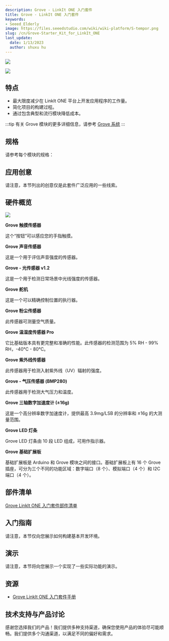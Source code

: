 ```yaml
---
description: Grove - LinkIt ONE 入门套件
title: Grove - LinkIt ONE 入门套件
keywords:
- Seeed_Elderly
image: https://files.seeedstudio.com/wiki/wiki-platform/S-tempor.png
slug: /cn/Grove-Starter_Kit_for_LinkIt_ONE
last_update:
  date: 1/13/2023
  author: shuxu hu
---
```


![](https://files.seeedstudio.com/wiki/Grove-Starter_Kit_for_LinkIt_ONE/img/Grove_Starter_Kit_for_LinkIt_ONE_530x397.jpg)

<!-- Grove - Starter Kit for LinkIt ONE 是一个工具包，用于在 LinkIt ONE 开发平台上更快、更轻松地构建您的应用程序。通过此套件，您可以专注于项目的设计过程，从而节省大量时间和费用。它包含了构建物联网（IoT）应用程序的最流行模块，例如 [Base Shield](/cn/Base_Shield_V2)。 -->

[![](https://files.seeedstudio.com/wiki/common/Get_One_Now_Banner.png)](https://www.seeedstudio.com/depot/Grove-Starter-Kit-for-LinkIt-ONE-p-2028.html)

特点
--------

-   最大限度减少在 LinkIt ONE 平台上开发应用程序的工作量。
-   简化项目的构建过程。
-   通过包含典型和流行模块降低成本。

:::tip
    有关 Grove 模块的更多详细信息，请参考 [Grove 系统](https://wiki.seeedstudio.com/cn/Grove_System/)
:::

规格
-------------

请参考每个模块的规格：

<!-- -   [Grove - Dust Sensor](/cn/Grove-Dust_Sensor#Specification)
-   [Grove - Temperature and Humidity Sensor Pro](/cn/Grove-Temperature_and_Humidity_Sensor_Pro#specifications)
-   [Grove - Sound Sensor](/cn/Grove-Sound_Sensor#Specifications)
-   [Grove - UV Sensor](/cn/Grove-UV_Sensor#specifications)
-   [Grove - Barometer Sensor (BMP280)](/cn/Grove-Barometer_Sensor-BMP280#specifications)
-   [Grove - Light Sensor v1.2](/cn/Grove-Light_Sensor)
-   [Grove - 3-Axis Digital Accelerometer(±16g)](/cn/Grove-3-Axis_Digital_Accelerometer-16g)
-   [Grove - LED Bar](/cn/Grove-LED_Bar)
-   [Grove - Servo](/cn/Grove-Servo#Specification)
-   [Grove - Touch Sensor](/cn/Grove-Touch_Sensor#specifications)
-   [Grove - Base shield v2](/cn/Base_Shield_V2) -->

应用创意
-----------------

<!-- 您可以构建 [秘密盒子](/cn/Secret_Box) 和其他有趣的应用程序。 -->

请注意，本节列出的创意仅是此套件广泛应用的一些线索。

硬件概览
-----------------

![](https://files.seeedstudio.com/wiki/Grove-Starter_Kit_for_LinkIt_ONE/img/Grove_Starter_Kit_for_LinkIt_ONE_modules.jpg)

**Grove 触摸传感器**

这个“按钮”可以感应您的手指触摸。

**Grove 声音传感器**

这是一个用于评估声音强度的传感器。

**Grove - 光传感器 v1.2**

这是一个用于检测日常场景中光线强度的传感器。

**Grove 舵机**

这是一个可以精确控制位置的执行器。

**Grove 粉尘传感器**

此传感器可测量空气质量。

**Grove 温湿度传感器 Pro**

它比基础版本具有更完整和准确的性能。此传感器的检测范围为 5% RH - 99% RH，-40°C - 80°C。

**Grove 紫外线传感器**

此传感器用于检测入射紫外线（UV）辐射的强度。

**Grove - 气压传感器 (BMP280)**

此传感器用于检测大气压力和温度。

**Grove 三轴数字加速度计 (±16g)**

这是一个高分辨率数字加速度计，提供最高 3.9mg/LSB 的分辨率和 ±16g 的大测量范围。

**Grove LED 灯条**

Grove LED 灯条由 10 段 LED 组成，可用作指示器。

**Grove 基础扩展板**

基础扩展板是 Arduino 和 Grove 模块之间的接口。基础扩展板上有 16 个 Grove 插座，可分为三个不同的功能区域：数字端口（8 个）、模拟端口（4 个）和 I2C 端口（4 个）。

部件清单
---------

[Grove LinkIt ONE 入门套件部件清单](https://files.seeedstudio.com/wiki/Grove-Starter_Kit_for_LinkIt_ONE/res/Parts_List_Grove_Starter_Kit_for_LinkIt_ONE.pdf)

入门指南
-----------

请注意，本节仅向您展示如何构建基本开发环境。

<!-- [LinkIt ONE 基本开发环境指南](/cn/LinkIt_ONE)。 -->

演示
-----

请注意，本节将向您展示一个实现了一些实际功能的演示。

<!-- 完整的教程请参见：[秘密盒子](/cn/Secret_Box)。 -->

资源
---------

- [Grove LinkIt ONE 入门套件手册](https://files.seeedstudio.com/wiki/Grove-Starter_Kit_for_LinkIt_ONE/res/Manual_for_Grove_Starter_kit_for_LinkIt_ONE_compressed.pdf)


<!-- 此 Markdown 文件来源于 https://www.seeedstudio.com/wiki/Grove_-_Starter_Kit_for_LinkIt_ONE -->

## 技术支持与产品讨论

感谢您选择我们的产品！我们提供多种支持渠道，确保您使用产品的体验尽可能顺畅。我们提供多个沟通渠道，以满足不同的偏好和需求。

<div class="button_tech_support_container">
<a href="https://forum.seeedstudio.com/" class="button_forum"></a> 
<a href="https://www.seeedstudio.com/contacts" class="button_email"></a>
</div>

<div class="button_tech_support_container">
<a href="https://discord.gg/eWkprNDMU7" class="button_discord"></a> 
<a href="https://github.com/Seeed-Studio/wiki-documents/discussions/69" class="button_discussion"></a>
</div>